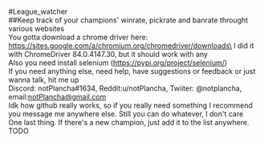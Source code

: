 #League_watcher \
##Keep track of your champions' winrate, pickrate and banrate throught various websites\
You gotta download a chrome driver here: https://sites.google.com/a/chromium.org/chromedriver/downloads\
I did it with ChromeDriver 84.0.4147.30, but it should work with any\
Also you need install selenium (https://pypi.org/project/selenium/)\
If you need anything else, need help, have suggestions or feedback or just wanna talk, hit me up\
Discord: notPlancha#1634, Reddit:u/notPlancha, Twiiter: @notplancha, email:notPlancha@gmail.com\
Idk how github really works, so if you really need something I recommend you message me anywhere else. Still you can do whatever, I don't care\
One last thing. If there's a new champion, just add it to the list anywhere.\
 TODO
